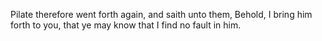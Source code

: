 Pilate therefore went forth again, and saith unto them, Behold, I bring him forth to you, that ye may know that I find no fault in him.
